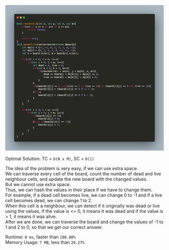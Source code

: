 ![](https://github.com/archishmanghos/code-images/blob/master/Leetcode-289.png)

Optimal Solution: TC = `O(N x M)`, SC = `O(1)`

The idea of the problem is very easy, if we can use extra space. <br>
We can traverse every cell of the board, count the number of dead and live neighbour cells, and update the new board with the changed values. <br>
But we cannot use extra space. <br>
Thus, we can hash the values in their place if we have to change them. <br>
For example, if a dead cell becomes live, we can change 0 to -1 and if  a live cell becomes dead, we can change 1 to 2. <br>
When this cell is a neighbour, we can detect if it originally was dead or live using the values, if the value is <= 0, it means it was dead and if the value is > 1, it means it was alive. <br>
After we are done, we can traverse the board and change the values of -1 to 1 and 2 to 0, so that we get our correct answer. <br>

Runtime: `0 ms`, faster than `100.00%`<br>
Memory Usage: `7 MB`, less than `20.27%`